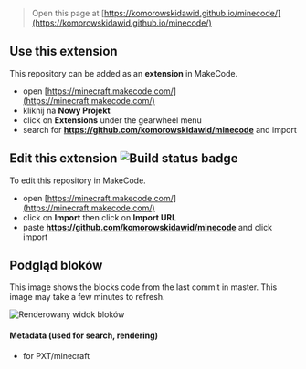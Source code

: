 > Open this page at [https://komorowskidawid.github.io/minecode/](https://komorowskidawid.github.io/minecode/)

## Use this extension

This repository can be added as an **extension** in MakeCode.

* open [https://minecraft.makecode.com/](https://minecraft.makecode.com/)
* kliknij na **Nowy Projekt**
* click on **Extensions** under the gearwheel menu
* search for **https://github.com/komorowskidawid/minecode** and import

## Edit this extension ![Build status badge](https://github.com/komorowskidawid/minecode/workflows/MakeCode/badge.svg)

To edit this repository in MakeCode.

* open [https://minecraft.makecode.com/](https://minecraft.makecode.com/)
* click on **Import** then click on **Import URL**
* paste **https://github.com/komorowskidawid/minecode** and click import

## Podgląd bloków

This image shows the blocks code from the last commit in master.
This image may take a few minutes to refresh.

![Renderowany widok bloków](https://github.com/komorowskidawid/minecode/raw/master/.github/makecode/blocks.png)

#### Metadata (used for search, rendering)

* for PXT/minecraft
<script src="https://makecode.com/gh-pages-embed.js"></script><script>makeCodeRender("{{ site.makecode.home_url }}", "{{ site.github.owner_name }}/{{ site.github.repository_name }}");</script>
